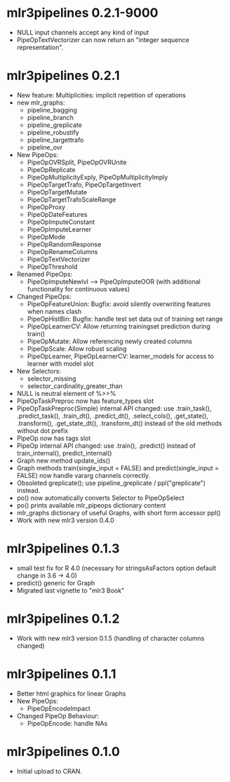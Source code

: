 # mlr3pipelines 0.2.1-9000

* NULL input channels accept any kind of input
* PipeOpTextVectorizer can now return an "integer sequence representation".

# mlr3pipelines 0.2.1

* New feature: Multiplicities: implicit repetition of operations
* new mlr_graphs:
  - pipeline_bagging
  - pipeline_branch
  - pipeline_greplicate
  - pipeline_robustify
  - pipeline_targettrafo
  - pipeline_ovr
* New PipeOps:
  - PipeOpOVRSplit, PipeOpOVRUnite
  - PipeOpReplicate
  - PipeOpMultiplicityExply, PipeOpMultiplicityImply
  - PipeOpTargetTrafo, PipeOpTargetInvert
  - PipeOpTargetMutate
  - PipeOpTargetTrafoScaleRange
  - PipeOpProxy
  - PipeOpDateFeatures
  - PipeOpImputeConstant
  - PipeOpImputeLearner
  - PipeOpMode
  - PipeOpRandomResponse
  - PipeOpRenameColumns
  - PipeOpTextVectorizer
  - PipeOpThreshold
* Renamed PipeOps:
  - PipeOpImputeNewlvl --> PipeOpImputeOOR (with additional functionality for continuous values)
* Changed PipeOps:
  - PipeOpFeatureUnion: Bugfix: avoid silently overwriting features when names clash
  - PipeOpHistBin: Bugfix: handle test set data out of training set range
  - PipeOpLearnerCV: Allow returning trainingset prediction during train()
  - PipeOpMutate: Allow referencing newly created columns
  - PipeOpScale: Allow robust scaling
  - PipeOpLearner, PipeOpLearnerCV: learner_models for access to learner with model slot
* New Selectors:
  - selector_missing
  - selector_cardinality_greater_than
* NULL is neutral element of %>>%
* PipeOpTaskPreproc now has feature_types slot
* PipeOpTaskPreproc(Simple) internal API changed: use .train_task(), .predict_task(), .train_dt(), .predict_dt(), .select_cols(), .get_state(), .transform(), .get_state_dt(), .transform_dt() instead of the old methods without dot prefix
* PipeOp now has tags slot
* PipeOp internal API changed: use .train(), .predict() instead of train_internal(), predict_internal()
* Graph new method update_ids()
* Graph methods train(single_input = FALSE) and predict(single_input = FALSE) now handle vararg channels correctly.
* Obsoleted greplicate(); use pipeline_greplicate / ppl("greplicate") instead.
* po() now automatically converts Selector to PipeOpSelect
* po() prints available mlr_pipeops dictionary content
* mlr_graphs dictionary of useful Graphs, with short form accessor ppl()
* Work with new mlr3 version 0.4.0

# mlr3pipelines 0.1.3

* small test fix for R 4.0 (necessary for stringsAsFactors option default change in 3.6 -> 4.0)
* predict() generic for Graph
* Migrated last vignette to "mlr3 Book"

# mlr3pipelines 0.1.2

* Work with new mlr3 version 0.1.5 (handling of character columns changed)

# mlr3pipelines 0.1.1

* Better html graphics for linear Graphs
* New PipeOps:
  - PipeOpEncodeImpact
* Changed PipeOp Behaviour:
  - PipeOpEncode: handle NAs

# mlr3pipelines 0.1.0

* Initial upload to CRAN.

